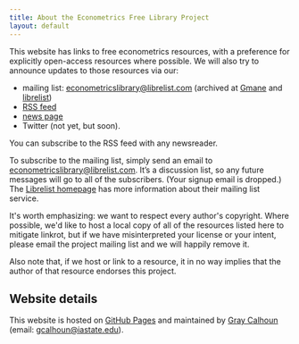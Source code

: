 ```yaml
---
title: About the Econometrics Free Library Project
layout: default
---
```


[FDL]: http://www.gnu.org/copyleft/fdl.html
[NC]: http://creativecommons.org/licenses/by-nc-sa/3.0/us/deed.en_US
[NC4]: http://creativecommons.org/licenses/by-nc-nd/4.0

This website has links to free econometrics resources, with a
preference for explicitly open-access resources where possible. We
will also try to announce updates to those resources via our:

* mailing list: <econometricslibrary@librelist.com>
  (archived at [Gmane][a4] and [librelist][a2])
* [RSS feed](/rss.xml)
* [news page](/news)
* Twitter (not yet, but soon).

You can subscribe to the RSS feed with any newsreader.

To subscribe to the mailing list, simply send an email to
<econometricslibrary@librelist.com>. It’s a discussion list, so any
future messages will go to all of the subscribers. (Your signup email
is dropped.) The [Librelist homepage][a1] has more information about
their mailing list service.

It's worth emphasizing: we want to respect every author's
copyright. Where possible, we'd like to host a local copy of all of
the resources listed here to mitigate linkrot, but if we have
misinterpreted your license or your intent, please email the project
mailing list and we will happily remove it.

Also note that, if we host or link to a resource, it in no way implies
that the author of that resource endorses this project.

[a1]: http://librelist.com
[a2]: http://librelist.com/browser/econometricslibrary
[a3]: https://github.com/EconometricsLibrary
[a4]: http://dir.gmane.org/gmane.science.economics.econometricslibrary

Website details
---------------

This website is hosted on [GitHub Pages][] and maintained by
[Gray Calhoun][] (email: <gcalhoun@iastate.edu>).

[GitHub Pages]: http://pages.github.com/
[Gray Calhoun]: http://www.econ.iastate.edu/~gcalhoun
